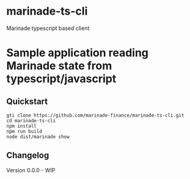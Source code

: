 # marinade-ts-cli
Marinade typescript based client

# Sample application reading Marinade state from typescript/javascript

## Quickstart

```
gti clone https://github.com/marinade-finance/marinade-ts-cli.git
cd marinade-ts-cli
npm install
npm run build
node dist/marinade show
```

## Changelog
Version 0.0.0 - WIP
